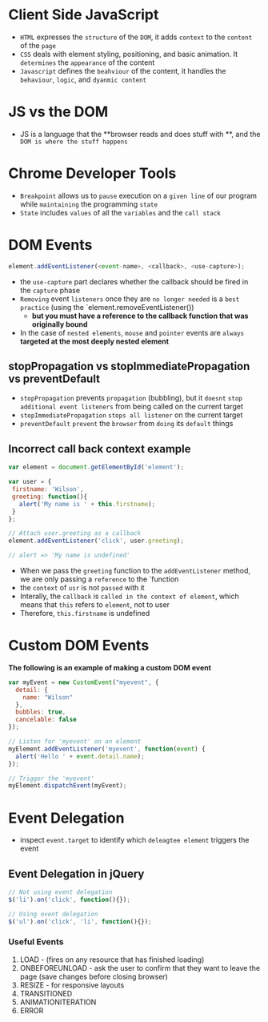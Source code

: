 # Client Side JavaScript
* `HTML` expresses the `structure` of the `DOM`, it adds `context` to the `content` of the `page`
* `CSS` deals with element styling, positioning, and basic animation. It `determines` the `appearance` of the content
* `Javascript` defines the `beahviour` of the content, it handles the `behaviour`, `logic`, and `dyanmic content`

# JS vs the DOM
* JS is a language that the **browser reads and does stuff with **, and the` DOM is where the stuff happens`

# Chrome Developer Tools
* `Breakpoint` allows us to `pause` execution on a `given line` of our program while `maintaining` the programming `state`
* `State` includes `values` of all the `variables` and the `call stack`

# DOM Events
``` js
element.addEventListener(<event-name>, <callback>, <use-capture>);
```
* the `use-capture` part declares whether the callback should be fired in the `capture` phase
* `Removing` event `listeners` once they are `no longer needed` is a `best practice` (using the `element.removeEventListener())
  - **but you must have a reference to the callback function that was originally bound**
* In the case of `nested elements`, `mouse` and `pointer` events are `always` **targeted at the most deeply nested element**

## stopPropagation vs stopImmediatePropagation vs preventDefault
* `stopPropagation` prevents `propagation` (bubbling), but it `doesnt` `stop` `additional event listeners` from being called on the current target
* `stopImmediatePropagation` `stops all listener` on the current target
* `preventDefault` `prevent` the `browser` from `doing` its `default` things

## Incorrect call back context example
``` js
var element = document.getElementById('element');

var user = {
 firstname: 'Wilson',
 greeting: function(){
   alert('My name is ' + this.firstname);
 }
};

// Attach user.greeting as a callback
element.addEventListener('click', user.greeting);

// alert => 'My name is undefined'
```
* When we pass the `greeting` function to the `addEventListener` method, we are only passing a `reference` to the `function
* the `context` of `usr` is not `passed` with it
* Interally, the `callback` is `called in the context of element`, which means that `this` refers to `element`, not to user
* Therefore, `this.firstname` is undefined

# Custom DOM Events
**The following is an example of making a custom DOM event**
``` js
var myEvent = new CustomEvent("myevent", {
  detail: {
    name: "Wilson"
  },
  bubbles: true,
  cancelable: false
});

// Listen for 'myevent' on an element
myElement.addEventListener('myevent', function(event) {
  alert('Hello ' + event.detail.name);
});

// Trigger the 'myevent'
myElement.dispatchEvent(myEvent);
```

# Event Delegation
* inspect `event.target` to identify which `deleagtee element` triggers the event

## Event Delegation in jQuery
``` js
// Not using event delegation
$('li').on('click', function(){});

// Using event delegation
$('ul').on('click', 'li', function(){});
```

### Useful Events
1) LOAD - (fires on any resource that has finished loading)
2) ONBEFOREUNLOAD - ask the user to confirm that they want to leave the page (save changes before closing browser)
3) RESIZE - for responsive layouts
4) TRANSITIONED
5) ANIMATIONITERATION
6) ERROR